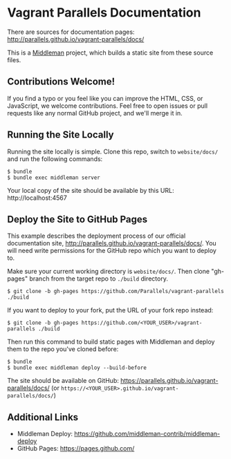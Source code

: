 # Vagrant Parallels Documentation

There are sources for documentation pages:
http://parallels.github.io/vagrant-parallels/docs/

This is a [Middleman](https://middlemanapp.com) project, which builds a static
site from these source files.

## Contributions Welcome!

If you find a typo or you feel like you can improve the HTML, CSS, or
JavaScript, we welcome contributions. Feel free to open issues or pull
requests like any normal GitHub project, and we'll merge it in.

## Running the Site Locally

Running the site locally is simple. Clone this repo, switch to `website/docs/`
and run the following commands:

```
$ bundle
$ bundle exec middleman server
```

Your local copy of the site should be available by this URL: http://localhost:4567


## Deploy the Site to GitHub Pages

This example describes the deployment process of our official documentation
site,
http://parallels.github.io/vagrant-parallels/docs/. You will need
write permissions for the GitHub repo which you want to deploy to.

Make sure your current working directory is `website/docs/`. Then clone
"gh-pages" branch from the target repo to `./build` directory.
```
$ git clone -b gh-pages https://github.com/Parallels/vagrant-parallels ./build
```

If you want to deploy to your fork, put the URL of your fork repo instead:
```
$ git clone -b gh-pages https://github.com/<YOUR_USER>/vagrant-parallels ./build
```

Then run this command to build static pages with Middleman and deploy them to
the repo you've cloned before:

```
$ bundle
$ bundle exec middleman deploy --build-before
```

The site should be available on GitHub: https://parallels.github.io/vagrant-parallels/docs/
(or `https://<YOUR_USER>.github.io/vagrant-parallels/docs/`)


## Additional Links

- Middleman Deploy: https://github.com/middleman-contrib/middleman-deploy
- GitHub Pages: https://pages.github.com/
